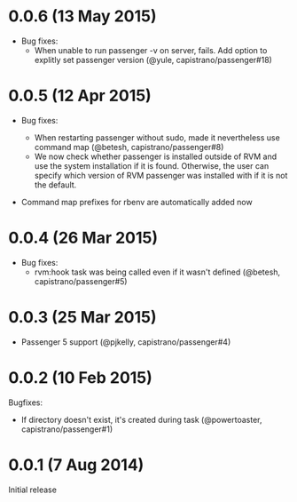 # 0.0.6 (13 May 2015)
* Bug fixes:
  * When unable to run passenger -v on server, fails. Add option to
    explitly set passenger version (@yule, capistrano/passenger#18) 

# 0.0.5 (12 Apr 2015)

* Bug fixes:
  * When restarting passenger without sudo, made it nevertheless use command map (@betesh, capistrano/passenger#8)
  * We now check whether passenger is installed outside of RVM and use the system installation if it is found.  Otherwise, the user can specify which version of RVM passenger was installed with if it is not the default.

* Command map prefixes for rbenv are automatically added now

# 0.0.4 (26 Mar 2015)

* Bug fixes:
  * rvm:hook task was being called even if it wasn't defined (@betesh, capistrano/passenger#5)

# 0.0.3 (25 Mar 2015)

* Passenger 5 support (@pjkelly, capistrano/passenger#4)

# 0.0.2 (10 Feb 2015)

Bugfixes:
  * If directory doesn't exist, it's created during task (@powertoaster, capistrano/passenger#1)

# 0.0.1 (7 Aug 2014)

Initial release
